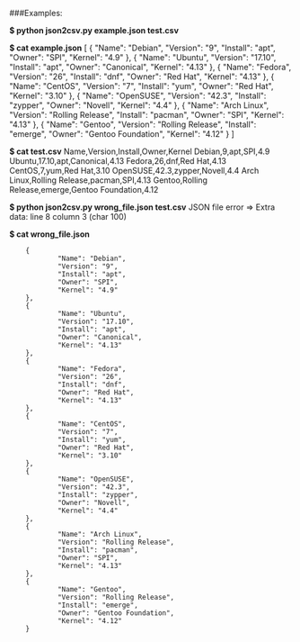 ###Examples:

**$ python json2csv.py example.json test.csv**

**$ cat example.json**
[
        {
                "Name": "Debian",
                "Version": "9",
                "Install": "apt",
                "Owner": "SPI",
                "Kernel": "4.9"
        },
        {
                "Name": "Ubuntu",
                "Version": "17.10",
                "Install": "apt",
                "Owner": "Canonical",
                "Kernel": "4.13"
        },
        {
                "Name": "Fedora",
                "Version": "26",
                "Install": "dnf",
                "Owner": "Red Hat",
                "Kernel": "4.13"
        },
        {
                "Name": "CentOS",
                "Version": "7",
                "Install": "yum",
                "Owner": "Red Hat",
                "Kernel": "3.10"
        },
        {
                "Name": "OpenSUSE",
                "Version": "42.3",
                "Install": "zypper",
                "Owner": "Novell",
                "Kernel": "4.4"
        },
        {
                "Name": "Arch Linux",
                "Version": "Rolling Release",
                "Install": "pacman",
                "Owner": "SPI",
                "Kernel": "4.13"
        },
        {
                "Name": "Gentoo",
                "Version": "Rolling Release",
                "Install": "emerge",
                "Owner": "Gentoo Foundation",
                "Kernel": "4.12"
        }
]

**$ cat test.csv**
Name,Version,Install,Owner,Kernel
Debian,9,apt,SPI,4.9
Ubuntu,17.10,apt,Canonical,4.13
Fedora,26,dnf,Red Hat,4.13
CentOS,7,yum,Red Hat,3.10
OpenSUSE,42.3,zypper,Novell,4.4
Arch Linux,Rolling Release,pacman,SPI,4.13
Gentoo,Rolling Release,emerge,Gentoo Foundation,4.12

**$ python json2csv.py wrong_file.json test.csv**
JSON file error => Extra data: line 8 column 3 (char 100)

**$ cat wrong_file.json**

        {
                "Name": "Debian",
                "Version": "9",
                "Install": "apt",
                "Owner": "SPI",
                "Kernel": "4.9"
        },
        {
                "Name": "Ubuntu",
                "Version": "17.10",
                "Install": "apt",
                "Owner": "Canonical",
                "Kernel": "4.13"
        },
        {
                "Name": "Fedora",
                "Version": "26",
                "Install": "dnf",
                "Owner": "Red Hat",
                "Kernel": "4.13"
        },
        {
                "Name": "CentOS",
                "Version": "7",
                "Install": "yum",
                "Owner": "Red Hat",
                "Kernel": "3.10"
        },
        {
                "Name": "OpenSUSE",
                "Version": "42.3",
                "Install": "zypper",
                "Owner": "Novell",
                "Kernel": "4.4"
        },
        {
                "Name": "Arch Linux",
                "Version": "Rolling Release",
                "Install": "pacman",
                "Owner": "SPI",
                "Kernel": "4.13"
        },
        {
                "Name": "Gentoo",
                "Version": "Rolling Release",
                "Install": "emerge",
                "Owner": "Gentoo Foundation",
                "Kernel": "4.12"
        }

